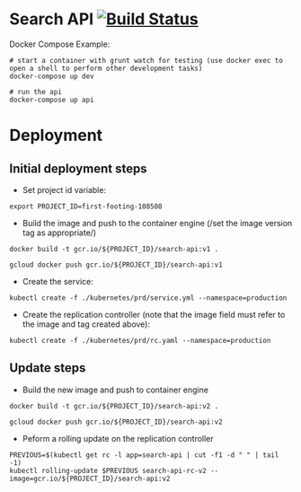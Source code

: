 # Search API [![Build Status](https://circleci.com/gh/BigWednesdayIO/search-api.png?style=shield&circle-token=d9f42c0774b161326ed32a47f67f725bf246ae28)](https://circleci.com/gh/BigWednesdayIO/search-api)

Docker Compose Example:
```shell
# start a container with grunt watch for testing (use docker exec to open a shell to perform other development tasks)
docker-compose up dev

# run the api
docker-compose up api
```

# Deployment
## Initial deployment steps
 - Set project id variable:

 ``` shell
 export PROJECT_ID=first-footing-108508

 ```

 - Build the image and push to the container engine (/set the image version tag as appropriate/)

 ``` shell
 docker build -t gcr.io/${PROJECT_ID}/search-api:v1 .
 ```

 ``` shell
 gcloud docker push gcr.io/${PROJECT_ID}/search-api:v1
 ```

 - Create the service:

 ``` shell
 kubectl create -f ./kubernetes/prd/service.yml --namespace=production
 ```

 - Create the replication controller (note that the image field must refer to the image and tag created above):

 ``` shell
 kubectl create -f ./kubernetes/prd/rc.yaml --namespace=production
 ```

## Update steps
 - Build the new image and push to container engine
 ``` shell
 docker build -t gcr.io/${PROJECT_ID}/search-api:v2 .
 ```
  ``` shell
 gcloud docker push gcr.io/${PROJECT_ID}/search-api:v2
 ```

 - Peform a rolling update on the replication controller
```shell
PREVIOUS=$(kubectl get rc -l app=search-api | cut -f1 -d " " | tail -1)
kubectl rolling-update $PREVIOUS search-api-rc-v2 --image=gcr.io/${PROJECT_ID}/search-api:v2
```
